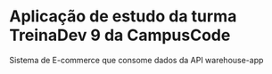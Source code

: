 # Aplicação de estudo da turma TreinaDev 9 da CampusCode

Sistema de E-commerce que consome dados da API warehouse-app
